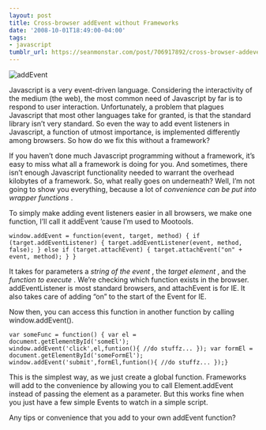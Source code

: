 ```yaml
---
layout: post
title: Cross-browser addEvent without Frameworks
date: '2008-10-01T18:49:00-04:00'
tags:
- javascript
tumblr_url: https://seanmonstar.com/post/706917892/cross-browser-addevent-without-frameworks
---
```

![addEvent](http://monstar.blazonco.com/images/blog/addevent.jpg)

Javascript is a very event-driven language. Considering the interactivity of the medium (the web), the most common need of Javascript by far is to respond to user interaction. Unfortunately, a problem that plagues Javascript that most other languages take for granted, is that the standard library isn’t very standard. So even the way to add event listeners in Javascript, a function of utmost importance, is implemented differently among browsers. So how do we fix this without a framework?

If you haven’t done much Javascript programming without a framework, it’s easy to miss what all a framework is doing for you. And sometimes, there isn’t enough Javascript functionality needed to warrant the overhead kilobytes of a framework. So, what really goes on underneath? Well, I’m not going to show you everything, because a lot of _convenience can be put into wrapper functions_ .

To simply make adding event listeners easier in all browsers, we make one function, I’ll call it addEvent ’cause I’m used to Mootools.

    window.addEvent = function(event, target, method) { if (target.addEventListener) { target.addEventListener(event, method, false); } else if (target.attachEvent) { target.attachEvent("on" + event, method); } }

It takes for parameters a _string of the event_ , the _target element_ , and the _function to execute_ . We’re checking which function exists in the browser. addEventListener is most standard browsers, and attachEvent is for IE. It also takes care of adding “on” to the start of the Event for IE.

Now then, you can access this function in another function by calling window.addEvent().

    var someFunc = function() { var el = document.getElementById('someEl'); window.addEvent('click',el,funtion(){ //do stuffz... }); var formEl = document.getElementById('someFormEl'); window.addEvent('submit',formEl,funtion(){ //do stuffz... });}

This is the simplest way, as we just create a global function. Frameworks will add to the convenience by allowing you to call Element.addEvent instead of passing the element as a parameter. But this works fine when you just have a few simple Events to watch in a simple script.

Any tips or convenience that you add to your own addEvent function?

